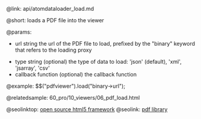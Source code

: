 @link: api/atomdataloader_load.md

@short: loads a PDF file into the viewer

@params:

- url		string		the url of the PDF file to load, prefixed by the "binary" keyword that refers to the loading proxy
* type		string		(optional) the type of data to load: 'json' (default), 'xml', 'jsarray', 'csv'
* callback		function		(optional) the callback function

@example:
$$("pdfviewer").load("binary->url");

@relatedsample:
60_pro/10_viewers/06_pdf_load.html

@seolinktop: [open source html5 framework](https://webix.com)
@seolink: [pdf library](https://webix.com/widget/html5_pdf_viewer/)